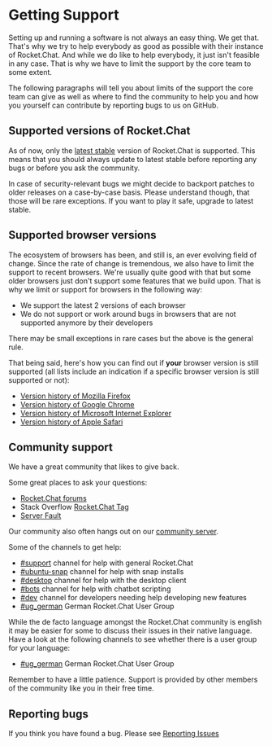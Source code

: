 # Getting Support

Setting up and running a software is not always an easy thing. We get that. That's why we try to help everybody as good as possible with their instance of Rocket.Chat. And while we do like to help everybody, it just isn't feasible in any case. That is why we have to limit the support by the core team to some extent.

The following paragraphs will tell you about limits of the support the core team can give as well as where to find the community to help you and how you yourself can contribute by reporting bugs to us on GitHub.

## Supported versions of Rocket.Chat

As of now, only the [latest stable](https://rocket.chat/download) version of Rocket.Chat is supported. This means that you should always update to latest stable before reporting any bugs or before you ask the community.

In case of security-relevant bugs we might decide to backport patches to older releases on a case-by-case basis. Please understand though, that those will be rare exceptions. If you want to play it safe, upgrade to latest stable.

## Supported browser versions

The ecosystem of browsers has been, and still is, an ever evolving field of change. Since the rate of change is tremendous, we also have to limit the support to recent browsers. We're usually quite good with that but some older browsers just don't support some features that we build upon. That is why we limit or support for browsers in the following way:

- We support the latest 2 versions of each browser
- We do not support or work around bugs in browsers that are not supported anymore by their developers

There may be small exceptions in rare cases but the above is the general rule.

That being said, here's how you can find out if **your** browser version is still supported (all lists include an indication if a specific browser version is still supported or not):

- [Version history of Mozilla Firefox](https://en.wikipedia.org/wiki/Firefox_version_history)
- [Version history of Google Chrome](https://en.wikipedia.org/wiki/Google_Chrome_version_history)
- [Version history of Microsoft Internet Explorer](https://en.wikipedia.org/wiki/Internet_Explorer_version_history)
- [Version history of Apple Safari](https://en.wikipedia.org/wiki/Safari_version_history)

## Community support

We have a great community that likes to give back.

Some great places to ask your questions:

- [Rocket.Chat forums](https://forums.rocket.chat/)
- Stack Overflow [Rocket.Chat Tag](https://stackoverflow.com/questions/tagged/rocket.chat)
- [Server Fault](https://serverfault.com/search?q=Rocket.Chat)

Our community also often hangs out on our [community server](https://open.rocket.chat).

Some of the channels to get help:

- [#support](https://open.rocket.chat/channel/support) channel for help with general Rocket.Chat
- [#ubuntu-snap](https://open.rocket.chat/channel/ubuntu-snap) channel for help with snap installs
- [#desktop](https://open.rocket.chat/channel/desktop) channel for help with the desktop client
- [#bots](https://open.rocket.chat/channel/bots) channel for help with chatbot scripting
- [#dev](https://open.rocket.chat/channel/dev) channel for developers needing help developing new features
- [#ug_german](https://open.rocket.chat/channel/ug_german) German Rocket.Chat User Group

While the de facto language amongst the Rocket.Chat community is english it may be easier for some to discuss their issues in their native language. Have a look at the following channels to see whether there is a user group for your language:

- [#ug_german](https://open.rocket.chat/channel/ug_german) German Rocket.Chat User Group

Remember to have a little patience. Support is provided by other members of the community like you in their free time.

## Reporting bugs

If you think you have found a bug.  Please see [Reporting Issues](../contributing/reporting-issues/)
